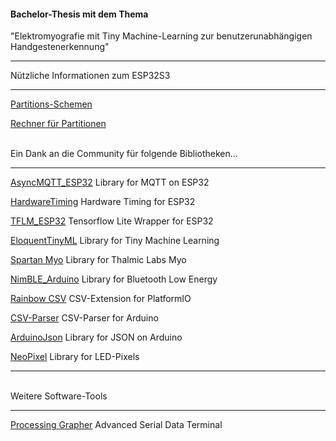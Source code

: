 #### Bachelor-Thesis mit dem Thema

"Elektromyografie mit Tiny Machine-Learning zur benutzerunabhängigen Handgestenerkennung"

****

Nützliche Informationen zum ESP32S3

****

[Partitions-Schemen](https://github.com/espressif/arduino-esp32/tree/master/tools/partitions)

[Rechner für Partitionen](https://esp32.jgarrettcorbin.com/)

<br>
Ein Dank an die Community für folgende Bibliotheken...
<br>

*****
[AsyncMQTT_ESP32](https://github.com/khoih-prog/AsyncMQTT_ESP32) Library for MQTT on ESP32


[HardwareTiming](https://github.com/khoih-prog/ESP32TimerInterrupt) Hardware Timing for ESP32


[TFLM_ESP32](https://github.com/eloquentarduino/tflm_esp32) Tensorflow Lite Wrapper for ESP32

[EloquentTinyML](https://github.com/eloquentarduino/EloquentTinyML) Library for Tiny Machine Learning

[Spartan Myo](https://github.com/project-sparthan/sparthan-myo) Library for Thalmic Labs Myo

[NimBLE_Arduino](https://github.com/h2zero/NimBLE-Arduino) Library for Bluetooth Low Energy

[Rainbow CSV](https://github.com/mechatroner/vscode_rainbow_csb) CSV-Extension for PlatformIO

[CSV-Parser](https://github.com/michalmonday/CSV-Parser-for-Arduino) CSV-Parser for Arduino

[ArduinoJson](https://github.com/bblanchon/ArduinoJson) Library for JSON on Arduino

[NeoPixel](https://github.com/adafruit/Adafruit_NeoPixel) Library for LED-Pixels



****
<br>
Weitere Software-Tools

****

[Processing Grapher](https://github.com/chillibasket/processing-grapher.git) Advanced Serial Data Terminal
